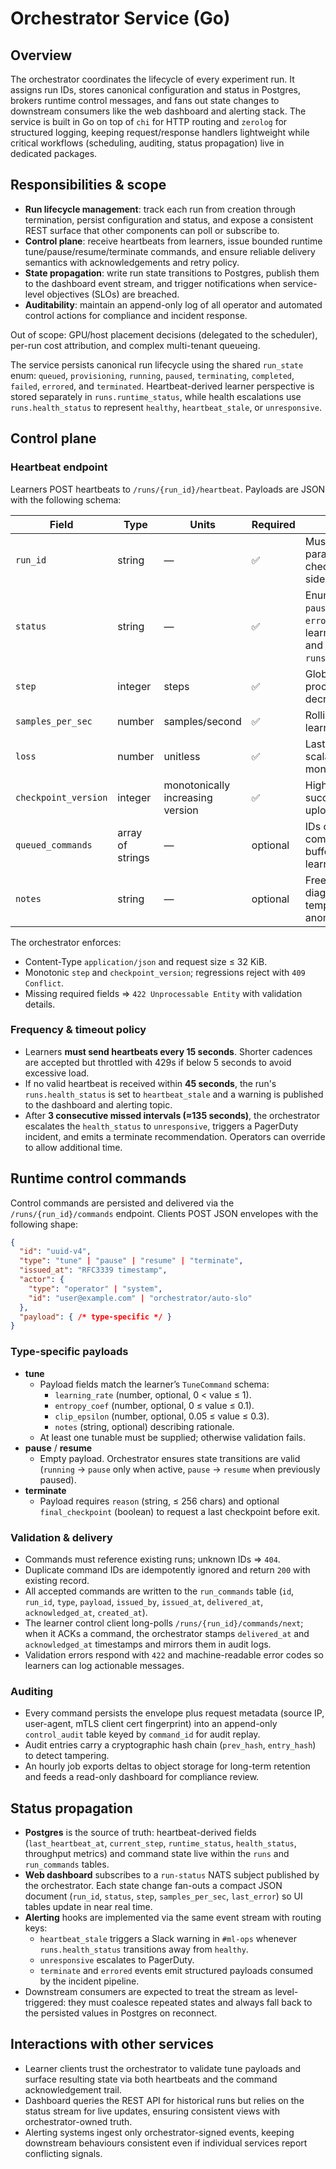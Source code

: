 # Orchestrator Service (Go)

## Overview
The orchestrator coordinates the lifecycle of every experiment run. It assigns run IDs, stores canonical configuration and
status in Postgres, brokers runtime control messages, and fans out state changes to downstream consumers like the web dashboard
and alerting stack. The service is built in Go on top of `chi` for HTTP routing and `zerolog` for structured logging, keeping
request/response handlers lightweight while critical workflows (scheduling, auditing, status propagation) live in dedicated
packages.

## Responsibilities & scope
- **Run lifecycle management**: track each run from creation through termination, persist configuration and status, and expose a
  consistent REST surface that other components can poll or subscribe to.
- **Control plane**: receive heartbeats from learners, issue bounded runtime tune/pause/resume/terminate commands, and ensure
  reliable delivery semantics with acknowledgements and retry policy.
- **State propagation**: write run state transitions to Postgres, publish them to the dashboard event stream, and trigger
  notifications when service-level objectives (SLOs) are breached.
- **Auditability**: maintain an append-only log of all operator and automated control actions for compliance and incident
  response.

Out of scope: GPU/host placement decisions (delegated to the scheduler), per-run cost attribution, and complex multi-tenant
queueing.

The service persists canonical run lifecycle using the shared `run_state` enum: `queued`, `provisioning`, `running`, `paused`,
`terminating`, `completed`, `failed`, `errored`, and `terminated`. Heartbeat-derived learner perspective is stored separately in
`runs.runtime_status`, while health escalations use `runs.health_status` to represent `healthy`, `heartbeat_stale`, or
`unresponsive`.

## Control plane

### Heartbeat endpoint
Learners POST heartbeats to `/runs/{run_id}/heartbeat`. Payloads are JSON with the following schema:

| Field | Type | Units | Required | Description |
| --- | --- | --- | --- | --- |
| `run_id` | string | — | ✅ | Must match the path parameter; double-checked server-side. |
| `status` | string | — | ✅ | Enum: `running`, `paused`, `terminating`, `errored`. Mirrors learner local state and persists into `runs.runtime_status`. |
| `step` | integer | steps | ✅ | Global optimizer step processed. Non-decreasing. |
| `samples_per_sec` | number | samples/second | ✅ | Rolling average of learner ingest rate. |
| `loss` | number | unitless | ✅ | Last full-batch loss scalar for monitoring. |
| `checkpoint_version` | integer | monotonically increasing version | ✅ | Highest checkpoint successfully uploaded. |
| `queued_commands` | array of strings | — | optional | IDs of control commands still buffered on the learner. |
| `notes` | string | — | optional | Free-form diagnostic text for temporary anomalies. |

The orchestrator enforces:
- Content-Type `application/json` and request size ≤ 32 KiB.
- Monotonic `step` and `checkpoint_version`; regressions reject with `409 Conflict`.
- Missing required fields ⇒ `422 Unprocessable Entity` with validation details.

### Frequency & timeout policy
- Learners **must send heartbeats every 15 seconds**. Shorter cadences are accepted but throttled with 429s if below 5 seconds to
  avoid excessive load.
- If no valid heartbeat is received within **45 seconds**, the run's `runs.health_status` is set to `heartbeat_stale` and a
  warning is published to the dashboard and alerting topic.
- After **3 consecutive missed intervals (≈135 seconds)**, the orchestrator escalates the `health_status` to `unresponsive`,
  triggers a PagerDuty incident, and emits a terminate recommendation. Operators can override to allow additional time.

## Runtime control commands

Control commands are persisted and delivered via the `/runs/{run_id}/commands` endpoint. Clients POST JSON envelopes with the
following shape:

```json
{
  "id": "uuid-v4",
  "type": "tune" | "pause" | "resume" | "terminate",
  "issued_at": "RFC3339 timestamp",
  "actor": {
    "type": "operator" | "system",
    "id": "user@example.com" | "orchestrator/auto-slo"
  },
  "payload": { /* type-specific */ }
}
```

### Type-specific payloads
- **tune**
  - Payload fields match the learner’s `TuneCommand` schema:
    - `learning_rate` (number, optional, 0 < value ≤ 1).
    - `entropy_coef` (number, optional, 0 ≤ value ≤ 0.1).
    - `clip_epsilon` (number, optional, 0.05 ≤ value ≤ 0.3).
    - `notes` (string, optional) describing rationale.
  - At least one tunable must be supplied; otherwise validation fails.
- **pause** / **resume**
  - Empty payload. Orchestrator ensures state transitions are valid (`running` → `pause` only when active, `pause` → `resume`
    when previously paused).
- **terminate**
  - Payload requires `reason` (string, ≤ 256 chars) and optional `final_checkpoint` (boolean) to request a last checkpoint before
    exit.

### Validation & delivery
- Commands must reference existing runs; unknown IDs ⇒ `404`.
- Duplicate command IDs are idempotently ignored and return `200` with existing record.
- All accepted commands are written to the `run_commands` table (`id`, `run_id`, `type`, `payload`, `issued_by`, `issued_at`, `delivered_at`, `acknowledged_at`, `created_at`).
- The learner control client long-polls `/runs/{run_id}/commands/next`; when it ACKs a command, the orchestrator stamps
  `delivered_at` and `acknowledged_at` timestamps and mirrors them in audit logs.
- Validation errors respond with `422` and machine-readable error codes so learners can log actionable messages.

### Auditing
- Every command persists the envelope plus request metadata (source IP, user-agent, mTLS client cert fingerprint) into an
  append-only `control_audit` table keyed by `command_id` for audit replay.
- Audit entries carry a cryptographic hash chain (`prev_hash`, `entry_hash`) to detect tampering.
- An hourly job exports deltas to object storage for long-term retention and feeds a read-only dashboard for compliance review.

## Status propagation
- **Postgres** is the source of truth: heartbeat-derived fields (`last_heartbeat_at`, `current_step`, `runtime_status`, `health_status`, throughput metrics) and command state live within the `runs` and `run_commands` tables.
- **Web dashboard** subscribes to a `run-status` NATS subject published by the orchestrator. Each state change fan-outs a compact
  JSON document (`run_id`, `status`, `step`, `samples_per_sec`, `last_error`) so UI tables update in near real time.
- **Alerting** hooks are implemented via the same event stream with routing keys:
  - `heartbeat_stale` triggers a Slack warning in `#ml-ops` whenever `runs.health_status` transitions away from `healthy`.
  - `unresponsive` escalates to PagerDuty.
  - `terminate` and `errored` events emit structured payloads consumed by the incident pipeline.
- Downstream consumers are expected to treat the stream as level-triggered: they must coalesce repeated states and always fall
  back to the persisted values in Postgres on reconnect.

## Interactions with other services
- Learner clients trust the orchestrator to validate tune payloads and surface resulting state via both heartbeats and the
  command acknowledgement trail.
- Dashboard queries the REST API for historical runs but relies on the status stream for live updates, ensuring consistent views
  with orchestrator-owned truth.
- Alerting systems ingest only orchestrator-signed events, keeping downstream behaviours consistent even if individual services
  report conflicting signals.
